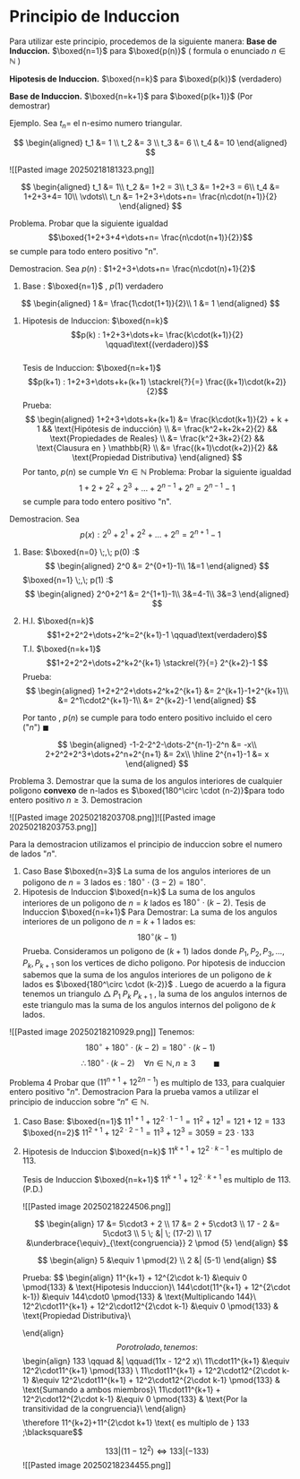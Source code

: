 # Principio de Induccion
Para utilizar este principio, procedemos de la siguiente manera:
**Base de Induccion.** 
$\boxed{n=1}$ para $\boxed{p(n)}$ ( formula o enunciado $n \in \mathbb N$ ) 

**Hipotesis de Induccion.** 
$\boxed{n=k}$ para $\boxed{p(k)}$ (verdadero) 

**Base de Induccion.** 
$\boxed{n=k+1}$ para $\boxed{p(k+1)}$ (Por demostrar) 


Ejemplo. Sea $t_n =$ el n-esimo numero triangular.


$$
	\begin{aligned}
	t_1 &= 1 \\
	t_2 &= 3 \\
	t_3 &= 6 \\
	t_4 &= 10
	\end{aligned}
$$

![[Pasted image 20250218181323.png]]



$$
	\begin{aligned}
		t_1 &= 1\\
		t_2 &= 1+2 = 3\\
		t_3 &= 1+2+3 = 6\\
		t_4 &= 1+2+3+4= 10\\
		\vdots\\
		t_n &= 1+2+3+\dots+n= \frac{n\cdot(n+1)}{2}
	\end{aligned}
	$$

Problema. Probar que la siguiente igualdad $$\boxed{1+2+3+4+\dots+n= \frac{n\cdot(n+1)}{2}}$$se cumple para todo entero positivo "n".

Demostracion. Sea $p(n)$ : $1+2+3+\dots+n= \frac{n\cdot(n)+1}{2}$
1. Base : $\boxed{n=1}$ , $p(1)$ verdadero

$$
	\begin{aligned}
		1 &= \frac{1\cdot(1+1)}{2}\\	
		1 &= 1	
	\end{aligned}
$$

1. Hipotesis de Induccion: $\boxed{n=k}$
	$$p(k) : 1+2+3+\dots+k= \frac{k\cdot(k+1)}{2} \qquad\text{(verdadero)}$$  
	Tesis de Induccion: $\boxed{n=k+1}$
	$$p(k+1) : 1+2+3+\dots+k+(k+1) \stackrel{?}{=} \frac{(k+1)\cdot(k+2)}{2}$$
	Prueba:
$$
\begin{aligned}
    1+2+3+\dots+k+(k+1) &= \frac{k\cdot(k+1)}{2} + k + 1  && \text{Hipótesis de inducción} \\
    &= \frac{k^2+k+2k+2}{2}  && \text{Propiedades de Reales} \\
    &= \frac{k^2+3k+2}{2}  && \text{Clausura en } \mathbb{R} \\
    &= \frac{(k+1)\cdot(k+2)}{2}  && \text{Propiedad Distributiva}
\end{aligned}
$$
Por tanto, $p(n)$ se cumple $\forall n \in \mathbb N$
Problema: 
Probar la siguiente igualdad $$1+2+2^2+2^3+\dots+2^{n-1}+2^n = 2^{n-1} - 1$$se cumple para todo entero positivo "n".

Demostracion.
Sea $$p(x) : 2^0+2^1+2^2+\dots+2^n=2^{n+1}-1$$
1. Base:
	$\boxed{n=0} \;,\; p(0) :$
	$$
	\begin{aligned}
		2^0 &= 2^{0+1}-1\\
		1&=1
	\end{aligned}
	$$
	$\boxed{n=1} \;,\; p(1) :$
	$$
	\begin{aligned}
		2^0+2^1 &= 2^{1+1}-1\\
		3&=4-1\\
		3&=3
	\end{aligned}
	$$
2. H.I. $\boxed{n=k}$
					$$1+2+2^2+\dots+2^k=2^{k+1}-1 \qquad\text(verdadero)$$ 
	T.I. $\boxed{n=k+1}$
	$$1+2+2^2+\dots+2^k+2^{k+1} \stackrel{?}{=} 2^{k+2}-1 $$ 
	Prueba:
	$$
	\begin{aligned}
		1+2+2^2+\dots+2^k+2^{k+1} &= 2^{k+1}-1+2^{k+1}\\
		&= 2^1\cdot2^{k+1}-1\\
		&= 2^{k+2}-1
	\end{aligned}
	$$

	Por tanto , $p(n)$ se cumple para todo entero positivo incluido el cero ("$n$") $\blacksquare$

	$$
	\begin{aligned}
		-1-2-2^2-\dots-2^{n-1}-2^n &= -x\\
		2+2^2+2^3+\dots+2^n+2^{n+1} &= 2x\\
		\hline
		2^{n+1}-1 &= x  
	\end{aligned}
	$$

Problema 3.
Demostrar que la suma de los angulos interiores de cualquier poligono **convexo** de n-lados es $\boxed{180^\circ \cdot (n-2)}$para todo entero positivo $n\geq3$.
Demostracion


![[Pasted image 20250218203708.png]]![[Pasted image 20250218203753.png]]

Para la demostracion utilizamos el principio de induccion sobre el numero de lados "$n$".

1. Caso Base $\boxed{n=3}$
	La suma de los angulos interiores de un poligono de $n=3$ lados es : $180^\circ \cdot (3-2)=180^\circ$.
2. Hipotesis de Induccion $\boxed{n=k}$
	La suma de los angulos interiores de un poligono de $n=k$ lados es $180^\circ \cdot (k-2)$.
	Tesis de Induccion $\boxed{n=k+1}$
	Para Demostrar:
	La suma de los angulos interiores de un poligono de $n=k+1$ lados es: 
	$$180^\circ(k-1)$$
	Prueba. Consideramos un poligono de $(k+1)$ lados donde $P_1,P_2,P_3,\dots,P_k,P_{k+1}$ son los vertices de dicho poligono.
	Por hipotesis de induccion sabemos que la suma de los angulos interiores de un poligono de $k$ lados es $\boxed{180^\circ \cdot (k-2)}$ .
	Luego de acuerdo a la figura tenemos un triangulo $\triangle\;P_1\;P_k\;P_{k+1}$ , la suma de los angulos internos de este triangulo  mas la suma de los angulos internos del poligono de $k$ lados.
	
![[Pasted image 20250218210929.png]]
	Tenemos:
	$$180^\circ + 180^\circ \cdot (k-2) = 180^\circ \cdot (k-1)  $$
	$$\therefore 180^\circ \cdot (k-2) \quad \forall n \in \mathbb N, n\geq3 \qquad \blacksquare$$
	
Problema 4
Probar que $(11^{n+1}+12^{2n-1})$ es multiplo de 133, para cualquier entero positivo "$n$".
Demostracion
Para la prueba vamos a utilizar el principio de induccion sobre $\text{``}n\text{''} \in \mathbb{N}$.

1. Caso Base: 
	$\boxed{n=1}$ 
	$11^{1+1}+12^{2\cdot1-1} = 11^2+12^1 = 121 + 12 = 133$
	$\boxed{n=2}$ 
	$11^{2+1}+12^{2\cdot2-1} = 11^3+12^3 = 3059 = 23\cdot133$
2. Hipotesis de Induccion
	$\boxed{n=k}$
	$11^{k+1} + 12^{2\cdot k-1}$ es multiplo de 113.
	
	Tesis de Induccion
	$\boxed{n=k+1}$
	$11^{k+1} + 12^{2\cdot k+1}$ es multiplo de 113. (P.D.)
	
	![[Pasted image 20250218224506.png]]

	$$
	\begin{align}
		17 &= 5\cdot3 + 2 \\
		17 &= 2 + 5\cdot3 \\
		17 - 2 &= 5\cdot3 \\
		5 \; &| \; (17-2) \\
		17 &\underbrace{\equiv}_{\text{congruencia}} 2 \pmod {5} 
	\end{align}
	$$
	
	$$
	\begin{align}
		5 &\equiv 1 \pmod{2} \\
		2  &| (5-1)
	\end{align}
	$$

	Prueba: 
	$$
	\begin{align}
		11^{k+1} + 12^{2\cdot k-1} &\equiv 0 \pmod{133} & \text{Hipotesis Induccion}\\
		144\cdot(11^{k+1} + 12^{2\cdot k-1}) &\equiv 144\cdot0 \pmod{133} & \text{Multiplicando 144}\\
		12^2\cdot11^{k+1} + 12^2\cdot12^{2\cdot k-1} &\equiv 0 \pmod{133} & \text{Propiedad Distributiva}\\
			
	\end{align}
	$$
	Por otro lado, tenemos:
	$$
		\begin{align}
			133 \qquad &| \qquad(11x - 12^2 x)\\ 
			11\cdot11^{k+1} &\equiv 12^2\cdot11^{k+1} \pmod{133} \\
			11\cdot11^{k+1} + 12^2\cdot12^{2\cdot k-1}  &\equiv 12^2\cdot11^{k+1} + 12^2\cdot12^{2\cdot k-1} \pmod{133} & \text{Sumando a ambos miembros}\\
			11\cdot11^{k+1} + 12^2\cdot12^{2\cdot k-1}  &\equiv 0 \pmod{133} & \text{Por la transitividad de la congruencia}\\
		\end{align}
	$$
	$$\therefore 11^{k+2}+11^{2\cdot k+1} \text{ es multiplo de } 133 \;\blacksquare$$
	
	$$133 | (11-12^2) \Leftrightarrow 133 | (-133)$$
	![[Pasted image 20250218234455.png]]